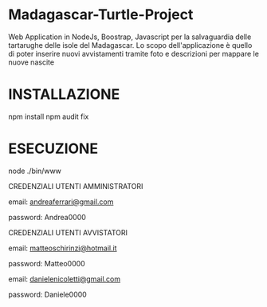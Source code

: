 # Madagascar-Turtle-Project
Web Application in NodeJs, Boostrap, Javascript per la salvaguardia delle tartarughe delle isole del Madagascar. Lo scopo dell'applicazione è quello di poter inserire nuovi avvistamenti tramite foto e descrizioni per mappare le nuove nascite

# INSTALLAZIONE
npm install
npm audit fix

# ESECUZIONE 
node ./bin/www



CREDENZIALI UTENTI AMMINISTRATORI 

  email: andreaferrari@gmail.com
  
  password: Andrea0000

CREDENZIALI UTENTI AVVISTATORI 

  email: matteoschirinzi@hotmail.it
  
  password: Matteo0000
  
  email: danielenicoletti@gmail.com
  
  password: Daniele0000

